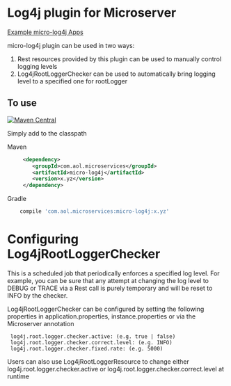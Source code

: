 # Log4j plugin for Microserver

[Example micro-log4j Apps](https://github.com/aol/micro-server/tree/master/micro-log4j/src/test/java/com/aol/micro/server/log4j)

micro-log4j plugin can be used in two ways:

1. Rest resources provided by this plugin can be used to manually control logging levels
2. Log4jRootLoggerChecker can be used to automatically bring logging level to a specified one for rootLogger

## To use

[![Maven Central](https://maven-badges.herokuapp.com/maven-central/com.aol.microservices/micro-log4j/badge.svg)](https://maven-badges.herokuapp.com/maven-central/com.aol.microservices/micro-log4j)

Simply add to the classpath

Maven 
```xml
     <dependency>
        <groupId>com.aol.microservices</groupId>  
        <artifactId>micro-log4j</artifactId>
        <version>x.yz</version>
     </dependency>
```     
Gradle
```groovy
    compile 'com.aol.microservices:micro-log4j:x.yz'
```
# Configuring Log4jRootLoggerChecker

This is a scheduled job that periodically enforces a specified log level. For example, you can be sure that any attempt at changing the log level to DEBUG or TRACE via a Rest call is purely temporary and will be reset to INFO by the checker.

Log4jRootLoggerChecker can be configured by setting the following properties in application.properties, instance.properties or via the Microserver annotation

     log4j.root.logger.checker.active: (e.g. true | false)
     log4j.root.logger.checker.correct.level: (e.g. INFO)
     log4j.root.logger.checker.fixed.rate: (e.g. 5000)
     
Users can also use Log4jRootLoggerResource to change either log4j.root.logger.checker.active or log4j.root.logger.checker.correct.level at runtime

